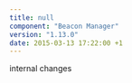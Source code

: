 ```yaml
---
title: null
component: "Beacon Manager"
version: "1.13.0"
date: 2015-03-13 17:22:00 +1
---
```

internal changes